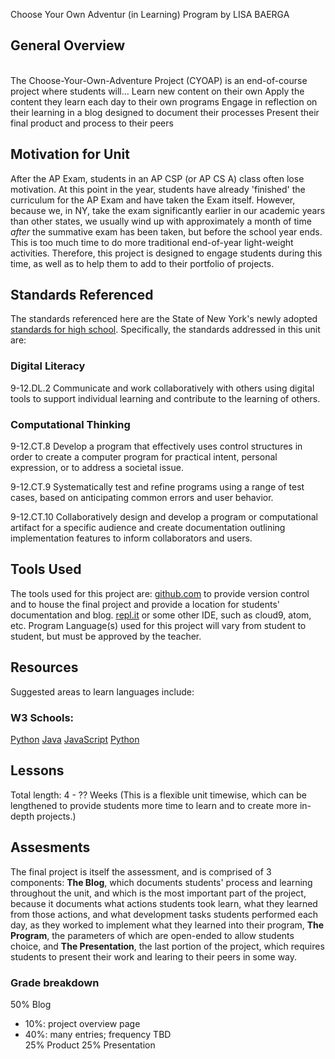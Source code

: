 Choose Your Own Adventur (in Learning) Program
by LISA BAERGA

## General Overview
<br>
The Choose-Your-Own-Adventure Project (CYOAP) is an end-of-course project where students will…
Learn new content on their own
Apply the content they learn each day to their own programs
Engage in reflection on their learning in a blog designed to document their processes
Present their final product and process to their peers


## Motivation for Unit
After the AP Exam, students in an AP CSP (or AP CS A) class often lose motivation. At this point
in the year, students have already 'finished' the curriculum for the AP Exam and have taken the
Exam itself. However, because we, in NY, take the exam significantly earlier in our academic years
than other states, we usually wind up with approximately a month of time *after* the summative exam
has been taken, but before the school year ends. This is too much time to do more traditional end-of-year light-weight activities. Therefore, this project is designed to engage students during this time, as well as to help them to add to their portfolio of projects.

## Standards Referenced
The standards referenced here are the State of New York's newly adopted [standards for high school](http://www.nysed.gov/common/nysed/files/programs/curriculum-instruction/computer-science-digital-fluency-standards-9-12.pdf).
Specifically, the standards addressed in this unit are:

### Digital Literacy
9-12.DL.2 Communicate and work collaboratively with others using digital tools to support individual learning and contribute to the learning of others. 

### Computational Thinking
9-12.CT.8 Develop a program that effectively uses control structures in order to create a computer program for practical intent, personal expression, or to address a societal issue. 

9-12.CT.9 Systematically test and refine programs using a range of test cases, based on anticipating common errors and user behavior.

9-12.CT.10 Collaboratively design and develop a program or computational artifact for a specific audience and create documentation outlining implementation features to inform collaborators and users.

## Tools Used
The tools used for this project are:
[github.com](https://github.com/) to provide version control and to house the final project and provide a location for students' documentation and blog.
[repl.it](https://repl.it/) or some other IDE, such as cloud9, atom, etc.
Program Language(s) used for this project will vary from student to student, but must be approved by the teacher.

## Resources
Suggested areas to learn languages include:

### W3 Schools: 
[Python](https://www.w3schools.com/python/)
[Java](https://www.w3schools.com/js/DEFAULT.asp)
[JavaScript](https://www.w3schools.com/js/DEFAULT.asp)
[Python](https://www.w3schools.com/python/)

## Lessons
Total length: 4 - ?? Weeks (This is a flexible unit timewise, which can be lengthened to provide students more time to learn and to create more in-depth projects.)



## Assesments
The final project is itself the assessment, and is comprised of 3 components:
**The Blog**, which documents students' process and learning throughout the unit, and which is
the most important part of the project, because it documents what actions students took
learn, what they learned from those actions, and what development tasks students performed
each day, as they worked to implement what they learned into their program,
**The Program**, the parameters of which are open-ended to allow students choice, and
**The Presentation**, the last portion of the project, which requires students to present their
work and learing to their peers in some way.

### Grade breakdown
50% Blog
 - 10%: project overview page
 - 40%: many entries; frequency TBD <br>
25% Product
25% Presentation


